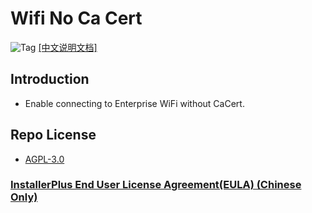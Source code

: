 # Wifi No Ca Cert

![Tag](https://img.shields.io/github/v/tag/Nextalone/WifiNoCaCert) [[中文说明文档]](README_CN.md)

## Introduction

- Enable connecting to Enterprise WiFi without CaCert.

## Repo License

- [AGPL-3.0](./LICENSE.md)

### [InstallerPlus End User License Agreement(EULA) (Chinese Only)](./app/src/main/assets/eula.md)
